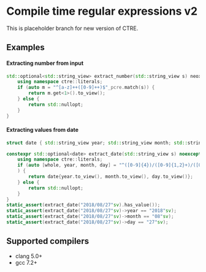 # Compile time regular expressions v2

This is placeholder branch for new version of CTRE.

## Examples

#### Extracting number from input
```c++
std::optional<std::string_view> extract_number(std::string_view s) neoxcept {
    using namespace ctre::literals;
    if (auto m = "^[a-z]++([0-9]++)$"_pcre.match(s)) {
        return m.get<1>().to_view();
    } else {
        return std::nullopt;
    }
}
```

#### Extracting values from date
```c++
struct date { std::string_view year; std::string_view month; std::string_view day; };

constexpr std::optional<date> extract_date(std::string_view s) noexcept {
    using namespace ctre::literals;
    if (auto [whole, year, month, day] = "^([0-9]{4})/([0-9]{1,2}+)/([0-9]{1,2}+)$"_pcre.match(s); whole
    ) {
        return date{year.to_view(), month.to_view(), day.to_view()};
    } else {
        return std::nullopt;
    }
}
static_assert(extract_date("2018/08/27"sv).has_value());
static_assert(extract_date("2018/08/27"sv)->year == "2018"sv);
static_assert(extract_date("2018/08/27"sv)->month == "08"sv);
static_assert(extract_date("2018/08/27"sv)->day == "27"sv);
```

## Supported compilers

* clang 5.0+
* gcc 7.2+